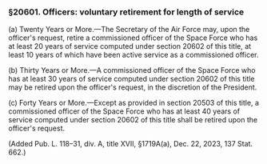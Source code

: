 ### §20601. Officers: voluntary retirement for length of service ###

(a) Twenty Years or More.—The Secretary of the Air Force may, upon the officer's request, retire a commissioned officer of the Space Force who has at least 20 years of service computed under section 20602 of this title, at least 10 years of which have been active service as a commissioned officer.

(b) Thirty Years or More.—A commissioned officer of the Space Force who has at least 30 years of service computed under section 20602 of this title may be retired upon the officer's request, in the discretion of the President.

(c) Forty Years or More.—Except as provided in section 20503 of this title, a commissioned officer of the Space Force who has at least 40 years of service computed under section 20602 of this title shall be retired upon the officer's request.

(Added Pub. L. 118–31, div. A, title XVII, §1719A(a), Dec. 22, 2023, 137 Stat. 662.)